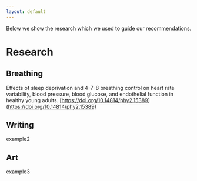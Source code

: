 ```yaml
---
layout: default
---
```


Below we show the research which we used to guide our recommendations. 

# Research
## Breathing
Effects of sleep deprivation and 4-7-8 breathing control on heart rate variability, blood pressure, blood glucose, and endothelial function in healthy young adults. [https://doi.org/10.14814/phy2.15389](https://doi.org/10.14814/phy2.15389)


## Writing
example2
## Art
example3